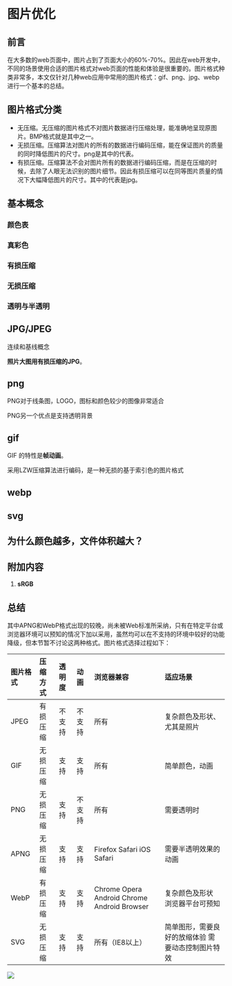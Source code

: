 # 图片优化

## 前言

在大多数的web页面中，图片占到了页面大小的60%-70%。因此在web开发中，不同的场景使用合适的图片格式对web页面的性能和体验是很重要的。图片格式种类非常多，本文仅针对几种web应用中常用的图片格式：gif、png、jpg、webp进行一个基本的总结。

## 图片格式分类

- 无压缩。无压缩的图片格式不对图片数据进行压缩处理，能准确地呈现原图片。BMP格式就是其中之一。
- 无损压缩。压缩算法对图片的所有的数据进行编码压缩，能在保证图片的质量的同时降低图片的尺寸。png是其中的代表。
- 有损压缩。压缩算法不会对图片所有的数据进行编码压缩，而是在压缩的时候，去除了人眼无法识别的图片细节。因此有损压缩可以在同等图片质量的情况下大幅降低图片的尺寸。其中的代表是jpg。

## 基本概念

### 颜色表

### 真彩色

### 有损压缩

### 无损压缩

### 透明与半透明



## JPG/JPEG

连续和基线概念

**照片大图用有损压缩的JPG**。

## png

PNG对于线条图，LOGO，图标和颜色较少的图像非常适合

PNG另一个优点是支持透明背景

## gif

GIF 的特性是**帧动画**。

采用LZW压缩算法进行编码，是一种无损的基于索引色的图片格式

## webp

## svg

## 为什么颜色越多，文件体积越大？

## 附加内容

1. **sRGB**



## 总结

其中APNG和WebP格式出现的较晚，尚未被Web标准所采纳，只有在特定平台或浏览器环境可以预知的情况下加以采用，虽然均可以在不支持的环境中较好的功能降级，但本节暂不讨论这两种格式。图片格式选择过程如下：

| 图片格式 | 压缩方式 | 透明度 | 动画   | 浏览器兼容                                  | 适应场景                                          |
| :------- | :------- | :----- | :----- | :------------------------------------------ | :------------------------------------------------ |
| JPEG     | 有损压缩 | 不支持 | 不支持 | 所有                                        | 复杂颜色及形状、尤其是照片                        |
| GIF      | 无损压缩 | 支持   | 支持   | 所有                                        | 简单颜色，动画                                    |
| PNG      | 无损压缩 | 支持   | 不支持 | 所有                                        | 需要透明时                                        |
| APNG     | 无损压缩 | 支持   | 支持   | Firefox Safari iOS Safari                   | 需要半透明效果的动画                              |
| WebP     | 有损压缩 | 支持   | 支持   | Chrome Opera Android Chrome Android Browser | 复杂颜色及形状 浏览器平台可预知                   |
| SVG      | 无损压缩 | 支持   | 支持   | 所有（IE8以上）                             | 简单图形，需要良好的放缩体验 需要动态控制图片特效 |

![](<https://image-static.segmentfault.com/999/814/999814740-5493f6b4e013f>)